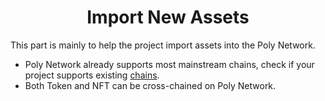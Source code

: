 <h1 align="center">Import New Assets</h1>
This part is mainly to help the project import assets into the Poly Network.

- Poly Network already supports most mainstream chains, check if your project supports existing [chains](../../Core_Smart_Contract/Contract/MainNet.md#contract-index-chain-chain-id).
- Both Token and NFT can be cross-chained on Poly Network.

